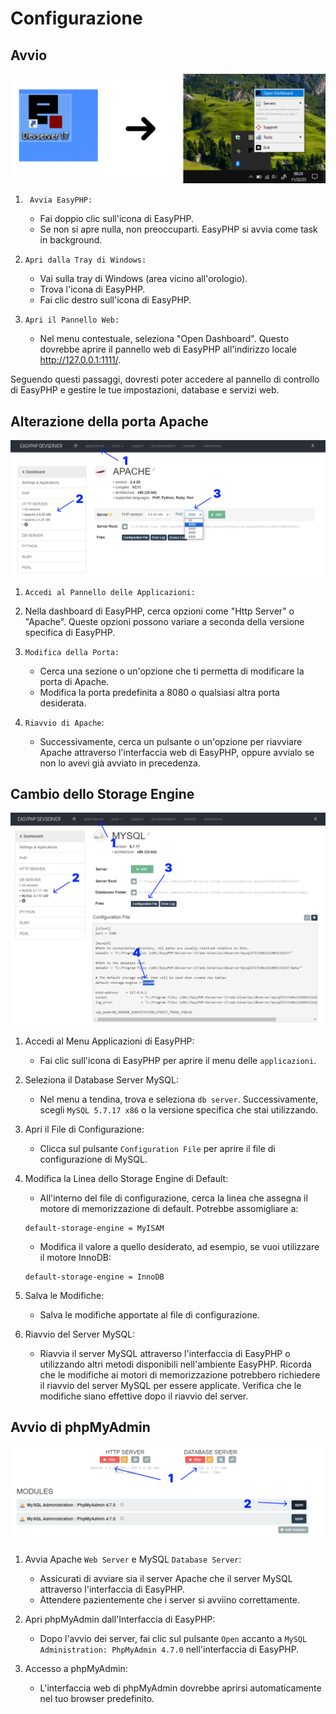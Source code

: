 # Configurazione

## Avvio
![Frame 1 (1).png](/Frame%201%20(1).png)

1. ` Avvia EasyPHP:`
    - Fai doppio clic sull'icona di EasyPHP.
    - Se non si apre nulla, non preoccuparti. EasyPHP si avvia come task in background.

2. `Apri dalla Tray di Windows:`
    - Vai sulla tray di Windows (area vicino all'orologio).
    - Trova l'icona di EasyPHP.
    - Fai clic destro sull'icona di EasyPHP.
3. `Apri il Pannello Web:` 
    - Nel menu contestuale, seleziona "Open Dashboard".
      Questo dovrebbe aprire il pannello web di EasyPHP all'indirizzo locale http://127.0.0.1:1111/.

Seguendo questi passaggi, dovresti poter accedere al pannello di controllo di EasyPHP e gestire le tue impostazioni, database e servizi web.

## Alterazione della porta Apache
![Group 2.png](/Group%202.png)

1. `Accedi al Pannello delle Applicazioni:`

2. Nella dashboard di EasyPHP, cerca opzioni come "Http Server" o "Apache". Queste opzioni possono variare a seconda della versione specifica di EasyPHP.

3. `Modifica della Porta:`

    - Cerca una sezione o un'opzione che ti permetta di modificare la porta di Apache.
    - Modifica la porta predefinita a 8080 o qualsiasi altra porta desiderata.

4. `Riavvio di Apache`:

    - Successivamente, cerca un pulsante o un'opzione per riavviare Apache attraverso l'interfaccia web di EasyPHP, oppure avvialo se non lo avevi già avviato in precedenza.

## Cambio dello Storage Engine

![Group 3.png](/Group%203.png)

1. Accedi al Menu Applicazioni di EasyPHP:

    - Fai clic sull'icona di EasyPHP per aprire il menu delle `applicazioni`.

2. Seleziona il Database Server MySQL:

    - Nel menu a tendina, trova e seleziona `db server`.
Successivamente, scegli `MySQL 5.7.17 x86` o la versione specifica che stai utilizzando.

3. Apri il File di Configurazione:

    - Clicca sul pulsante `Configuration File` per aprire il file di configurazione di MySQL.

4. Modifica la Linea dello Storage Engine di Default:

    - All'interno del file di configurazione, cerca la linea che assegna il motore di memorizzazione di default. Potrebbe assomigliare a:
    ```text
    default-storage-engine = MyISAM
    ```
    
    

    - Modifica il valore a quello desiderato, ad esempio, se vuoi utilizzare il motore InnoDB:
    ```text
    default-storage-engine = InnoDB
    ```

5. Salva le Modifiche:

    - Salva le modifiche apportate al file di configurazione.

6. Riavvio del Server MySQL:

    - Riavvia il server MySQL attraverso l'interfaccia di EasyPHP o utilizzando altri metodi disponibili nell'ambiente EasyPHP.
Ricorda che le modifiche ai motori di memorizzazione potrebbero richiedere il riavvio del server MySQL per essere applicate. Verifica che le modifiche siano effettive dopo il riavvio del server.

## Avvio di phpMyAdmin

![Group 4.png](/Group%204.png)
1. Avvia Apache `Web Server` e MySQL `Database Server`:

    - Assicurati di avviare sia il server Apache che il server MySQL attraverso l'interfaccia di EasyPHP.
    - Attendere pazientemente che i server si avviino correttamente.

2. Apri phpMyAdmin dall'Interfaccia di EasyPHP:

    - Dopo l'avvio dei server, fai clic sul pulsante `Open` accanto a `MySQL Administration: PhpMyAdmin 4.7.0` nell'interfaccia di EasyPHP.

3. Accesso a phpMyAdmin:

    - L'interfaccia web di phpMyAdmin dovrebbe aprirsi automaticamente nel tuo browser predefinito.

